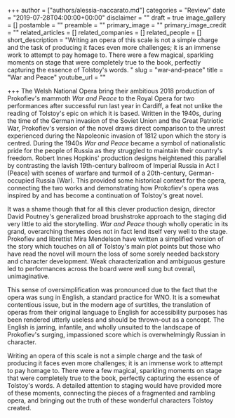 +++
author = ["authors/alessia-naccarato.md"]
categories = "Review"
date = "2019-07-28T04:00:00+00:00"
disclaimer = ""
draft = true
image_gallery = []
postamble = ""
preamble = ""
primary_image = ""
primary_image_credit = ""
related_articles = []
related_companies = []
related_people = []
short_description = "Writing an opera of this scale is not a simple charge and the task of producing it faces even more challenges; it is an immense work to attempt to pay homage to. There were a few magical, sparkling moments on stage that were completely true to the book, perfectly capturing the essence of Tolstoy's words. "
slug = "war-and-peace"
title = "War and Peace"
youtube_url = ""

+++
The Welsh National Opera bring their ambitious 2018 production of Prokofiev's mammoth _War and Peace_ to the Royal Opera for two performances after successful run last year in Cardiff, a feat not unlike the reading of Tolstoy's epic on which it is based. Written in the 1940s, during the time of the German invasion of the Soviet Union and the Great Patriotic War, Prokofiev's version of the novel draws direct comparison to the unrest experienced during the Napoleonic invasion of 1812 upon which the story is centred. During the 1940s _War and Peace_ became a symbol of nationalistic pride for the people of Russia as they struggled to maintain their country's freedom. Robert Innes Hopkins' production designs heightened this parallel by contrasting the lavish 19th-century ballroom of Imperial Russia in Act I (Peace) with scenes of warfare and turmoil of a 20th-century, German-occupied Russia (War). This provided some historical context for the opera, connecting the two works and demonstrating how Prokofiev's opera was inspired by and has become a continuation of Tolstoy's great novel.

It was a shame though that for all this clever production design, director David Poutney's generalized broad brushstroke approach to the staging did very little to aid the storytelling. _War and Peace_ though wholly operatic in its grand, overarching themes does not in fact lend itself very well to the stage. Prokofiev and librettist Mira Mendelson have written a simplified version of the story which touches on all of Tolstoy's main plot points but those who have read the novel will mourn the loss of some sorely needed backstory and character development. Weak characterization and ambiguous gesture led to performances across the board were well sung but overall, unimaginative.

This sense of oversimplification was pronounced due to the fact that the opera was sung in English, a standard practice for WNO. It is a somewhat contentious issue, but in the modern age of surtitles, the translation of operas from their original language to English for accessibility purposes has been rendered utterly useless and should be thrown-out as a concept. The English is jarring, infantile, and wholly unsuited to the landscape of Prokofiev's surging, impassioned score which is overwhelmingly Russian in character.

Writing an opera of this scale is not a simple charge and the task of producing it faces even more challenges; it is an immense work to attempt to pay homage to. There were a few magical, sparkling moments on stage that were completely true to the book, perfectly capturing the essence of Tolstoy's words. A detailed attention to staging would have provided more of these moments, connecting the pieces of a fragmented and rambling opera, and bringing out the truth of these wonderful characters Tolstoy created.